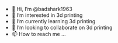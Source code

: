- 👋 Hi, I’m @badshark1963
- 👀 I’m interested in 3d printing
- 🌱 I’m currently learning 3d printing
- 💞️ I’m looking to collaborate on 3d printing
- 📫 How to reach me ...

<!---
badshark1963/badshark1963 is a ✨ special ✨ repository because its `README.md` (this file) appears on your GitHub profile.
You can click the Preview link to take a look at your changes.
--->

